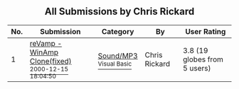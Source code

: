 ﻿<div align="center">

## All Submissions by Chris Rickard

</div>

No.  | Submission | Category | By   | User Rating
---- | ---------- | -------- | ---- | -----------
1 | [reVamp \- WinAmp Clone\(fixed\)<br /><sup>2000-12-15 18:04:50</sup>](https://github.com/Planet-Source-Code/chris-rickard-revamp-winamp-clone-fixed__1-13607) | [Sound/MP3<br /><sup>Visual Basic</sup>](../ByCategory/sound-mp3__1-45.md) | Chris Rickard | 3.8 (19 globes from 5 users)
